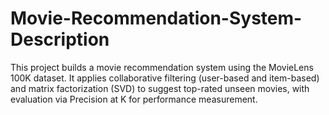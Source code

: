 # Movie-Recommendation-System-Description
This project builds a movie recommendation system using the MovieLens 100K dataset. It applies collaborative filtering (user-based and item-based) and matrix factorization (SVD) to suggest top-rated unseen movies, with evaluation via Precision at K for performance measurement.
